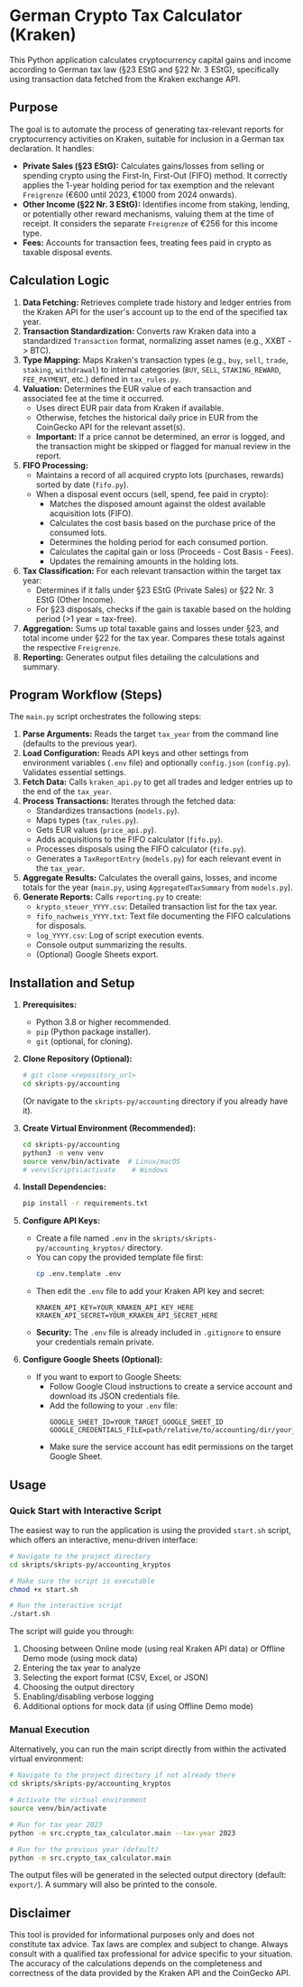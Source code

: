 # German Crypto Tax Calculator (Kraken)

This Python application calculates cryptocurrency capital gains and income according to German tax law (§23 EStG and §22 Nr. 3 EStG), specifically using transaction data fetched from the Kraken exchange API.

## Purpose

The goal is to automate the process of generating tax-relevant reports for cryptocurrency activities on Kraken, suitable for inclusion in a German tax declaration. It handles:

*   **Private Sales (§23 EStG):** Calculates gains/losses from selling or spending crypto using the First-In, First-Out (FIFO) method. It correctly applies the 1-year holding period for tax exemption and the relevant `Freigrenze` (€600 until 2023, €1000 from 2024 onwards).
*   **Other Income (§22 Nr. 3 EStG):** Identifies income from staking, lending, or potentially other reward mechanisms, valuing them at the time of receipt. It considers the separate `Freigrenze` of €256 for this income type.
*   **Fees:** Accounts for transaction fees, treating fees paid in crypto as taxable disposal events.

## Calculation Logic

1.  **Data Fetching:** Retrieves complete trade history and ledger entries from the Kraken API for the user's account up to the end of the specified tax year.
2.  **Transaction Standardization:** Converts raw Kraken data into a standardized `Transaction` format, normalizing asset names (e.g., XXBT -> BTC).
3.  **Type Mapping:** Maps Kraken's transaction types (e.g., `buy`, `sell`, `trade`, `staking`, `withdrawal`) to internal categories (`BUY`, `SELL`, `STAKING_REWARD`, `FEE_PAYMENT`, etc.) defined in `tax_rules.py`.
4.  **Valuation:** Determines the EUR value of each transaction and associated fee at the time it occurred.
    *   Uses direct EUR pair data from Kraken if available.
    *   Otherwise, fetches the historical daily price in EUR from the CoinGecko API for the relevant asset(s).
    *   **Important:** If a price cannot be determined, an error is logged, and the transaction might be skipped or flagged for manual review in the report.
5.  **FIFO Processing:**
    *   Maintains a record of all acquired crypto lots (purchases, rewards) sorted by date (`fifo.py`).
    *   When a disposal event occurs (sell, spend, fee paid in crypto):
        *   Matches the disposed amount against the oldest available acquisition lots (FIFO).
        *   Calculates the cost basis based on the purchase price of the consumed lots.
        *   Determines the holding period for each consumed portion.
        *   Calculates the capital gain or loss (Proceeds - Cost Basis - Fees).
        *   Updates the remaining amounts in the holding lots.
6.  **Tax Classification:** For each relevant transaction within the target tax year:
    *   Determines if it falls under §23 EStG (Private Sales) or §22 Nr. 3 EStG (Other Income).
    *   For §23 disposals, checks if the gain is taxable based on the holding period (>1 year = tax-free).
7.  **Aggregation:** Sums up total taxable gains and losses under §23, and total income under §22 for the tax year. Compares these totals against the respective `Freigrenze`.
8.  **Reporting:** Generates output files detailing the calculations and summary.

## Program Workflow (Steps)

The `main.py` script orchestrates the following steps:

1.  **Parse Arguments:** Reads the target `tax_year` from the command line (defaults to the previous year).
2.  **Load Configuration:** Reads API keys and other settings from environment variables (`.env` file) and optionally `config.json` (`config.py`). Validates essential settings.
3.  **Fetch Data:** Calls `kraken_api.py` to get all trades and ledger entries up to the end of the `tax_year`.
4.  **Process Transactions:** Iterates through the fetched data:
    *   Standardizes transactions (`models.py`).
    *   Maps types (`tax_rules.py`).
    *   Gets EUR values (`price_api.py`).
    *   Adds acquisitions to the FIFO calculator (`fifo.py`).
    *   Processes disposals using the FIFO calculator (`fifo.py`).
    *   Generates a `TaxReportEntry` (`models.py`) for each relevant event in the `tax_year`.
5.  **Aggregate Results:** Calculates the overall gains, losses, and income totals for the year (`main.py`, using `AggregatedTaxSummary` from `models.py`).
6.  **Generate Reports:** Calls `reporting.py` to create:
    *   `krypto_steuer_YYYY.csv`: Detailed transaction list for the tax year.
    *   `fifo_nachweis_YYYY.txt`: Text file documenting the FIFO calculations for disposals.
    *   `log_YYYY.csv`: Log of script execution events.
    *   Console output summarizing the results.
    *   (Optional) Google Sheets export.

## Installation and Setup

1.  **Prerequisites:**
    *   Python 3.8 or higher recommended.
    *   `pip` (Python package installer).
    *   `git` (optional, for cloning).

2.  **Clone Repository (Optional):**
    ```bash
    # git clone <repository_url>
    cd skripts-py/accounting
    ```
    (Or navigate to the `skripts-py/accounting` directory if you already have it).

3.  **Create Virtual Environment (Recommended):**
    ```bash
    cd skripts-py/accounting
    python3 -m venv venv
    source venv/bin/activate  # Linux/macOS
    # venv\Scripts\activate    # Windows
    ```

4.  **Install Dependencies:**
    ```bash
    pip install -r requirements.txt
    ```

5.  **Configure API Keys:**
    *   Create a file named `.env` in the `skripts/skripts-py/accounting_kryptos/` directory.
    *   You can copy the provided template file first:
        ```bash
        cp .env.template .env
        ```
    *   Then edit the `.env` file to add your Kraken API key and secret:
        ```dotenv
        KRAKEN_API_KEY=YOUR_KRAKEN_API_KEY_HERE
        KRAKEN_API_SECRET=YOUR_KRAKEN_API_SECRET_HERE
        ```
    *   **Security:** The `.env` file is already included in `.gitignore` to ensure your credentials remain private.

6.  **Configure Google Sheets (Optional):**
    *   If you want to export to Google Sheets:
        *   Follow Google Cloud instructions to create a service account and download its JSON credentials file.
        *   Add the following to your `.env` file:
            ```dotenv
            GOOGLE_SHEET_ID=YOUR_TARGET_GOOGLE_SHEET_ID
            GOOGLE_CREDENTIALS_FILE=path/relative/to/accounting/dir/your_credentials.json
            ```
        *   Make sure the service account has edit permissions on the target Google Sheet.

## Usage

### Quick Start with Interactive Script

The easiest way to run the application is using the provided `start.sh` script, which offers an interactive, menu-driven interface:

```bash
# Navigate to the project directory
cd skripts/skripts-py/accounting_kryptos

# Make sure the script is executable
chmod +x start.sh

# Run the interactive script
./start.sh
```

The script will guide you through:
1. Choosing between Online mode (using real Kraken API data) or Offline Demo mode (using mock data)
2. Entering the tax year to analyze
3. Selecting the export format (CSV, Excel, or JSON)
4. Choosing the output directory
5. Enabling/disabling verbose logging
6. Additional options for mock data (if using Offline Demo mode)

### Manual Execution

Alternatively, you can run the main script directly from within the activated virtual environment:

```bash
# Navigate to the project directory if not already there
cd skripts/skripts-py/accounting_kryptos

# Activate the virtual environment
source venv/bin/activate

# Run for tax year 2023
python -m src.crypto_tax_calculator.main --tax-year 2023

# Run for the previous year (default)
python -m src.crypto_tax_calculator.main
```

The output files will be generated in the selected output directory (default: `export/`). A summary will also be printed to the console.

## Disclaimer

This tool is provided for informational purposes only and does not constitute tax advice. Tax laws are complex and subject to change. Always consult with a qualified tax professional for advice specific to your situation. The accuracy of the calculations depends on the completeness and correctness of the data provided by the Kraken API and the CoinGecko API.
